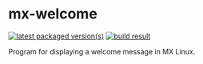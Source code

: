 mx-welcome
===================

[![latest packaged version(s)](https://repology.org/badge/latest-versions/mx-welcome.svg)](https://repology.org/project/mx-welcome/versions)
[![build result](https://build.opensuse.org/projects/home:mx-packaging/packages/mx-welcome/badge.svg?type=default)](https://software.opensuse.org//download.html?project=home%3Amx-packaging&package=mx-welcome)

Program for displaying a welcome message in MX Linux.
